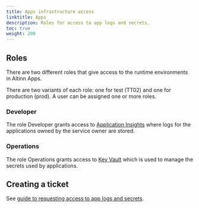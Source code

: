 ```yaml
---
title: Apps infrastructure access
linktitle: Apps
description: Roles for access to app logs and secrets.
toc: true
weight: 200
---
```


## Roles
There are two different roles that give access to the runtime environments in Altinn Apps.

There are two variants of each role: one for test (TT02) and one for production (prod).
A user can be assigned one or more roles.

### Developer
The role Developer grants access to
[Application Insights](https://learn.microsoft.com/en-us/azure/azure-monitor/app/app-insights-overview)
where logs for the applications owned by the service owner are stored.

### Operations
The role Operations grants access to [Key Vault](https://learn.microsoft.com/nb-NO/azure/key-vault/general/basic-concepts)
which is used to manage the secrets used by applications.


## Creating a ticket

See [guide to requesting access to app logs and secrets](../../../guides/access-management/apps/).
